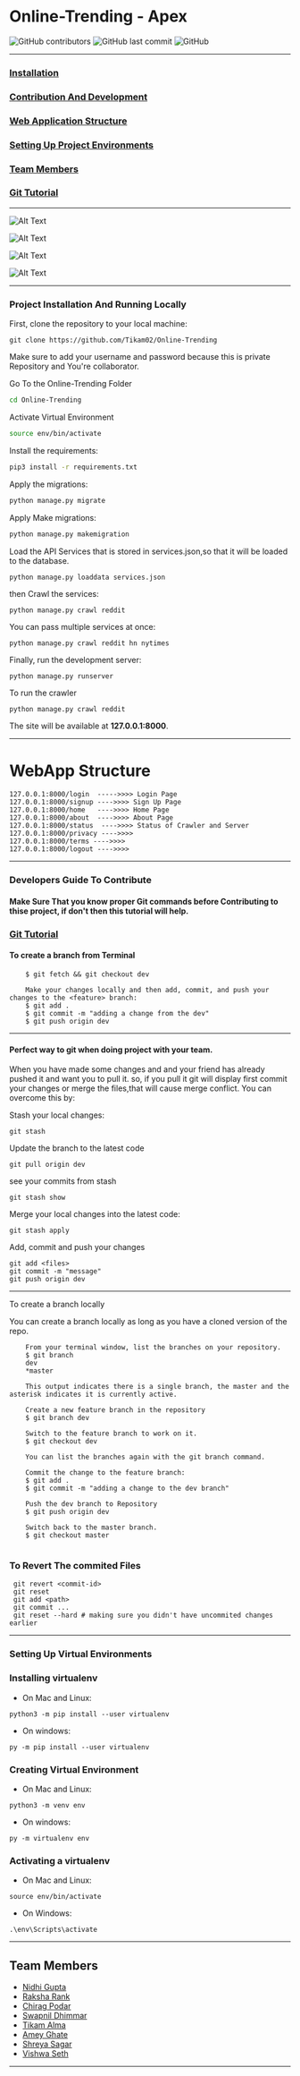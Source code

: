 # Online-Trending - Apex

![GitHub contributors](https://img.shields.io/github/contributors-anon/Tikam02/Online-Trending?style=for-the-badge) ![GitHub last commit](https://img.shields.io/github/last-commit/Tikam02/Online-Trending?style=for-the-badge) ![GitHub](https://img.shields.io/github/license/Tikam02/Online-Trending?style=for-the-badge)

*****
### [Installation](#project-installation-and-running-locally)
### [Contribution And Development](#developers-guide-to-contribute)
### [Web Application Structure](#webapp-structure)
### [Setting Up Project Environments](#setting-up-virtual-environments)
### [Team Members](#team-members)
### [Git Tutorial](https://www.atlassian.com/git/tutorials/what-is-version-control) 

******
![Alt Text](https://github.com/Tikam02/Online-Trending/blob/master/img/main.png)

![Alt Text](https://github.com/Tikam02/Online-Trending/blob/master/img/login.png)

![Alt Text](https://github.com/Tikam02/Online-Trending/blob/master/img/signup.png)

![Alt Text](https://github.com/Tikam02/Online-Trending/blob/master/img/status.png)


******

### Project Installation And Running Locally
First, clone the repository to your local machine:

```
git clone https://github.com/Tikam02/Online-Trending
```
Make sure to add your username and password because this is private Repository and You're collaborator.

Go To the Online-Trending Folder
```bash
cd Online-Trending
```
Activate Virtual Environment
```bash
source env/bin/activate
```

Install the requirements:

```bash
pip3 install -r requirements.txt
```

Apply the migrations:

```bash
python manage.py migrate
```

Apply Make migrations:
```bash
python manage.py makemigration
```

Load the API Services that is stored in services.json,so that it will be loaded to the database.

```
python manage.py loaddata services.json
```

then Crawl the services:
```
python manage.py crawl reddit
```
You can pass multiple services at once:

```
python manage.py crawl reddit hn nytimes
```

Finally, run the development server:

```bash
python manage.py runserver
```

To run the crawler
```
python manage.py crawl reddit
```


The site will be available at **127.0.0.1:8000**.

***** 
# WebApp Structure
```
127.0.0.1:8000/login  ----->>>> Login Page
127.0.0.1:8000/signup ---->>>> Sign Up Page
127.0.0.1:8000/home   ---->>>> Home Page
127.0.0.1:8000/about  ---->>>> About Page
127.0.0.1:8000/status  ---->>>> Status of Crawler and Server
127.0.0.1:8000/privacy ---->>>>
127.0.0.1:8000/terms ---->>>> 
127.0.0.1:8000/logout ---->>>> 

```
****** 
### Developers Guide To Contribute

#### Make Sure That you know proper Git commands before Contributing to thise project, if don't then this tutorial will help.
### [Git Tutorial](https://www.atlassian.com/git/tutorials/what-is-version-control) 
#### To create a branch from Terminal
```
    $ git fetch && git checkout dev

    Make your changes locally and then add, commit, and push your changes to the <feature> branch:
    $ git add .
    $ git commit -m "adding a change from the dev"
    $ git push origin dev
```

********
#### Perfect way to git when doing project with your team.
When you have made some changes and and your friend has already pushed it and want you  to pull it.
so, if you pull it git will display first commit your changes or merge the files,that will cause merge conflict.
You can overcome this by:

Stash your local changes:

```
git stash
```

Update the branch to the latest code

```
git pull origin dev
```

see your commits from stash 
```
git stash show
```

Merge your local changes into the latest code:

```
git stash apply
```

Add, commit and push your changes

```
git add <files>
git commit -m "message"
git push origin dev

```
******
To create a branch locally

You can create a branch locally as long as you have a cloned version of the repo.
```
    From your terminal window, list the branches on your repository.
    $ git branch
    dev
    *master

    This output indicates there is a single branch, the master and the asterisk indicates it is currently active.
    
    Create a new feature branch in the repository
    $ git branch dev

    Switch to the feature branch to work on it.
    $ git checkout dev

    You can list the branches again with the git branch command.

    Commit the change to the feature branch:
    $ git add .
    $ git commit -m "adding a change to the dev branch"

    Push the dev branch to Repository
    $ git push origin dev
    
    Switch back to the master branch.
    $ git checkout master
    
```

### To Revert The commited Files 
```
 git revert <commit-id> 
 git reset 
 git add <path> 
 git commit ... 
 git reset --hard # making sure you didn't have uncommited changes earlier
 ```

*****
### Setting Up Virtual Environments
### Installing virtualenv
* On Mac and Linux:
```
python3 -m pip install --user virtualenv
```
* On windows:
```
py -m pip install --user virtualenv
```


### Creating Virtual Environment
* On Mac and Linux:
```
python3 -m venv env
```
* On windows:
```
py -m virtualenv env
```
### Activating a virtualenv
* On Mac and Linux:
```
source env/bin/activate
```
* On Windows:
```
.\env\Scripts\activate
```
******
## Team Members 
* [Nidhi Gupta](https://github.com/nidhi98gupta)
* [Raksha Rank](https://github.com/RakshaRank)
* [Chirag Podar](https://github.com/ChiragPoddar99)
* [Swapnil Dhimmar](https://github.com/sdhimmar006)
* [Tikam Alma](https://github.com/Tikam02)
* [Amey Ghate](https://github.com/amey-ghate)
* [Shreya Sagar](https://github.com/shreya1706) 
* [Vishwa Seth](https://github.com/Vishwa-Sheth)
******


    
